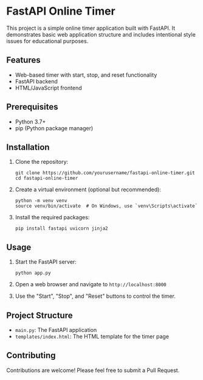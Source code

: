 # FastAPI Online Timer

This project is a simple online timer application built with FastAPI. It demonstrates basic web application structure and includes intentional style issues for educational purposes.

## Features

- Web-based timer with start, stop, and reset functionality
- FastAPI backend
- HTML/JavaScript frontend

## Prerequisites

- Python 3.7+
- pip (Python package manager)

## Installation

1. Clone the repository:
   ```
   git clone https://github.com/yourusername/fastapi-online-timer.git
   cd fastapi-online-timer
   ```

2. Create a virtual environment (optional but recommended):
   ```
   python -m venv venv
   source venv/bin/activate  # On Windows, use `venv\Scripts\activate`
   ```

3. Install the required packages:
   ```
   pip install fastapi uvicorn jinja2
   ```

## Usage

1. Start the FastAPI server:
   ```
   python app.py
   ```

2. Open a web browser and navigate to `http://localhost:8000`

3. Use the "Start", "Stop", and "Reset" buttons to control the timer.

## Project Structure

- `main.py`: The FastAPI application
- `templates/index.html`: The HTML template for the timer page

## Contributing

Contributions are welcome! Please feel free to submit a Pull Request.


